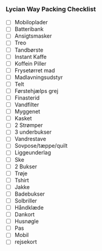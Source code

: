 ### Lycian Way Packing Checklist

- [ ] Mobiloplader
- [ ] Batteribank
- [ ] Ansigtsmasker
- [ ] Treo
- [ ] Tandbørste
- [ ] Instant Kaffe
- [ ] Koffein Piller
- [ ] Frysetørret mad
- [ ] Madlavningsudstyr
- [ ] Telt
- [ ] Førstehjælps grej
- [ ] Finasterid
- [ ] Vandfilter
- [ ] Myggenet
- [ ] Kasket
- [ ] 2 Strømper 
- [ ] 3 underbukser
- [ ] Vandrestave
- [ ] Sovpose/tæppe/quilt
- [ ] Liggeunderlag
- [ ] Ske
- [ ] 2 Bukser
- [ ] Trøje
- [ ] Tshirt
- [ ] Jakke
- [ ] Badebukser
- [ ] Solbriller
- [ ] Håndklæde
- [ ] Dankort
- [ ] Husnøgle
- [ ] Pas
- [ ] Mobil
- [ ] rejsekort
